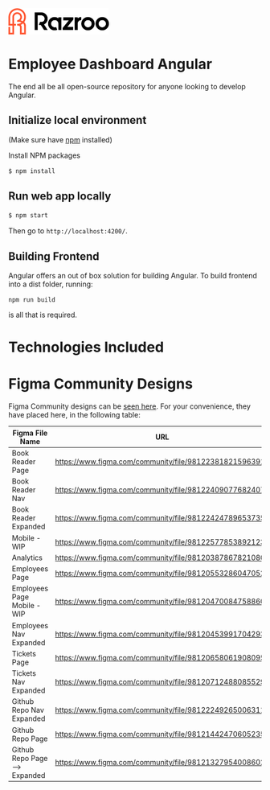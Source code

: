 <span>
  <a>
    <img alt="Razroo Logo" src="apps/employee-dashboard/src/assets/razroo-logo.png" width="200" />  
  </a>
  <span style="position:absolute; font-size:32px; padding-left:10px;margin-top:5px; color: #000000"> 
  </span>
</span> 

# Employee Dashboard Angular

The end all be all open-source repository for anyone looking to develop Angular. 

## Initialize local environment

(Make sure have [npm](https://www.npmjs.com/get-npm) installed) 

Install NPM packages
```sh
$ npm install
```
   
## Run web app locally

```sh
$ npm start
```

Then go to `http://localhost:4200/`.

## Building Frontend ##
Angular offers an out of box solution for building Angular. 
To build frontend into a dist folder, running: 
```
npm run build
``` 
is all that is required. 

# Technologies Included 

# Figma Community Designs 
Figma Community designs can be [seen here](https://www.figma.com/@razroo). For your convenience, they have placed here, in the following table:

| Figma File Name               	| URL                                                     	|
|-------------------------------	|---------------------------------------------------------	|
| Book Reader Page              	| https://www.figma.com/community/file/981223818215963917 	|
| Book Reader Nav               	| https://www.figma.com/community/file/981224090776824078 	|
| Book Reader Expanded          	| https://www.figma.com/community/file/981224247896537359 	|
| Mobile - WIP                  	| https://www.figma.com/community/file/981225778538921234 	|
| Analytics                     	| https://www.figma.com/community/file/981203878678210809 	|
| Employees Page                	| https://www.figma.com/community/file/981205532860470525 	|
| Employees Page Mobile - WIP   	| https://www.figma.com/community/file/981204700847588604 	|
| Employees Nav Expanded        	| https://www.figma.com/community/file/981204539917042939 	|
| Tickets Page                  	| https://www.figma.com/community/file/981206580619080959 	|
| Tickets Nav Expanded          	| https://www.figma.com/community/file/981207124880855296 	|
| Github Repo Nav Expanded      	| https://www.figma.com/community/file/981222492650063115 	|
| Github Repo Page              	| https://www.figma.com/community/file/981214424706052358 	|
| Github Repo Page --> Expanded 	| https://www.figma.com/community/file/981213279540086020 	|
